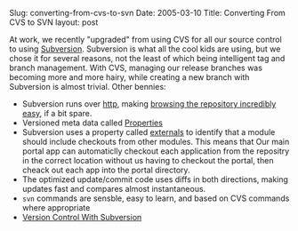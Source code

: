 Slug: converting-from-cvs-to-svn
Date: 2005-03-10
Title: Converting From CVS to SVN
layout: post

At work, we recently &quot;upgraded&quot; from using CVS for all our source control to using <a href="http://subversion.tigris.org">Subversion</a>. Subversion is what all the cool kids are using, but we chose it for several reasons, not  the least of which being intelligent tag and branch management. With CVS, managing our release branches was becoming more and more hairy, while creating a new branch with Subversion is almost trivial. Other bennies:

* Subversion runs over <a href="http://httpd.apache.org">http</a>, making <a href="http://svnbook.red-bean.com/en/1.0/svn-book.html#svn-ch-7-sect-2">browsing the repository incredibly easy</a>, if a bit spare.
* Versioned meta data called <a href="http://svnbook.red-bean.com/en/1.0/svn-book.html#svn-ch-7-sect-2">Properties</a>
* Subversion uses a property called <a href="http://svnbook.red-bean.com/en/1.0/svn-book.html#svn-ch-7-sect-3">externals</a> to identify that a module should include checkouts from other modules. This means that Our main portal app can automaticlly checkout each application from the repositry in the correct location without us having to checkout the portal, then cheack out each app into the portal directory.
* The optimized update/commit code uses diffs in both directions, making updates fast and compares almost instantaneous.
* <code>svn</code> commands are sensble, easy to learn, and based on CVS commands where appropriate
* <a href="http://svnbook.red-bean.com/en/1.0/">Version Control With Subversion</a>
